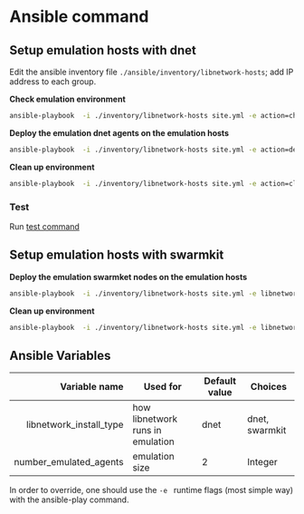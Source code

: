 # Ansible command


## Setup emulation hosts with dnet

Edit the ansible inventory file ``./ansible/inventory/libnetwork-hosts``; add
IP address to each group.

**Check emulation environment**

```bash
ansible-playbook  -i ./inventory/libnetwork-hosts site.yml -e action=check
```


**Deploy the emulation dnet agents on the emulation hosts**

```bash
ansible-playbook  -i ./inventory/libnetwork-hosts site.yml -e action=deploy
```

**Clean up environment**

```bash
ansible-playbook  -i ./inventory/libnetwork-hosts site.yml -e action=clean
```

### Test

Run [test command][test-command]

[test-command]: motivations.md#test-command

## Setup emulation hosts with swarmkit

**Deploy the emulation swarmket nodes on the emulation hosts**

```bash
ansible-playbook  -i ./inventory/libnetwork-hosts site.yml -e libnetwork_install_type=swarmkit -e action=deploy
```

**Clean up environment**

```bash
ansible-playbook  -i ./inventory/libnetwork-hosts site.yml -e libnetwork_install_type=swarmkit -e action=clean
```

## Ansible Variables

| Variable name | Used for | Default value | Choices |
|------------------------:|----------------------------------|---------------|----------------|
| libnetwork_install_type | how libnetwork runs in emulation | dnet | dnet, swarmkit |
| number_emulated_agents | emulation size | 2 | Integer |

In order to override, one should use the `-e ` runtime flags (most simple way) with the ansible-play command.
